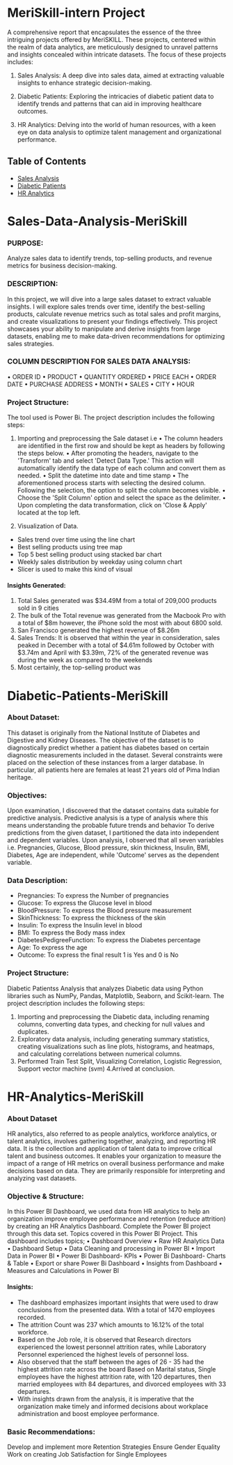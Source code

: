 # MeriSkill-intern Project

A comprehensive report that encapsulates the essence of the three intriguing projects offered by MeriSKILL. 
These projects, centered within the realm of data analytics, are meticulously designed to unravel patterns and insights concealed within intricate datasets. The focus of these projects includes:

1. Sales Analysis: A deep dive into sales data, aimed at extracting valuable insights to enhance strategic decision-making.
   
2. Diabetic Patients: Exploring the intricacies of diabetic patient data to identify trends and patterns that can aid in improving healthcare outcomes.
   
3. HR Analytics: Delving into the world of human resources, with a keen eye on data analysis to optimize talent management and organizational performance.

## Table of Contents
- [Sales Analysis](#Sales-Data-Analysis-MeriSkill)
- [Diabetic Patients](#Diabetic-Patients-MeriSkill)
- [HR Analytics](#HR-Analytics-MeriSkill)


# Sales-Data-Analysis-MeriSkill

### PURPOSE:
Analyze sales data to identify trends, top-selling products, and revenue metrics for business decision-making.

### DESCRIPTION:
In this project, we will dive into a large sales dataset to extract valuable insights. I will explore sales trends over time, identify the best-selling products, calculate revenue metrics such as total sales and profit margins, and create visualizations to present your findings effectively. This project showcases your ability to manipulate and derive insights from large datasets, enabling me to make data-driven recommendations for optimizing sales strategies.

### COLUMN DESCRIPTION FOR SALES DATA ANALYSIS:
• ORDER ID • PRODUCT • QUANTITY ORDERED • PRICE EACH • ORDER DATE 
• PURCHASE ADDRESS • MONTH • SALES • CITY • HOUR

### Project Structure:
The tool used is Power Bi. The project description includes the following steps:
1. Importing and preprocessing the Sale dataset i.e
• The column headers are identified in the first row and should be kept as headers by following the steps below.
• After promoting the headers, navigate to the 'Transform' tab and select 'Detect Data Type.' This action will automatically identify the data type of each column and convert them as needed.
• Split the datetime into date and time stamp
• The aforementioned process starts with selecting the desired column. Following the selection, the option to split the column becomes visible.
• Choose the 'Split Column' option and select the space as the delimiter.
• Upon completing the data transformation, click on 'Close & Apply' located at the top left.

2. Visualization of Data. 
- Sales trend over time using the line chart
- Best selling products using tree map
- Top 5 best selling product using stacked bar chart
- Weekly sales distribution by weekday using column chart
- Slicer is used to make this kind of visual

#### Insights Generated:
1. Total Sales generated was $34.49M from a total of 209,000 products sold in 9 cities
2. The bulk of the Total revenue was generated from the Macbook Pro with a total of $8m however, the iPhone sold the most with about 6800 sold.
3. San Francisco generated the highest revenue of $8.26m
4. Sales Trends: It is observed that within the year in consideration, sales peaked in December with a total of $4.61m followed by October with $3.74m and April with $3.39m, 72% of the generated revenue was during the week as compared to the weekends
5. Most certainly, the top-selling product was

# Diabetic-Patients-MeriSkill

### About Dataset:
This dataset is originally from the National Institute of Diabetes and Digestive and Kidney Diseases. The objective of the dataset is to diagnostically predict whether a patient has diabetes based on certain diagnostic measurements included in the dataset. Several constraints were placed on the selection of these instances from a larger database. In particular, all patients here are females at least 21 years old of Pima Indian heritage.

### Objectives:
Upon examination, I discovered that the dataset contains data suitable for predictive analysis.
Predictive analysis is a type of analysis where this means understanding the probable future trends and behavior
To derive predictions from the given dataset, I partitioned the data into independent and dependent variables. Upon analysis, I observed that all seven variables i.e. Pregnancies, Glucose, Blood pressure, skin thickness, Insulin, BMI, Diabetes, Age are independent, while 'Outcome' serves as the dependent variable.

### Data Description:
- Pregnancies: To express the Number of pregnancies
- Glucose: To express the Glucose level in blood
- BloodPressure: To express the Blood pressure measurement
- SkinThickness: To express the thickness of the skin
- Insulin: To express the Insulin level in blood
- BMI: To express the Body mass index
- DiabetesPedigreeFunction: To express the Diabetes percentage
- Age: To express the age
- Outcome: To express the final result 1 is Yes and 0 is No

### Project Structure:
Diabetic Patientss Analysis that analyzes Diabetic data using Python libraries such as NumPy, Pandas, Matplotlib, Seaborn, and Scikit-learn. The project description includes the following steps:
1. Importing and preprocessing the Diabetic data, including renaming columns, converting data types, and checking for null values and duplicates.
2. Exploratory data analysis, including generating summary statistics, creating visualizations such as line plots, histograms, and heatmaps, and calculating correlations between numerical columns.
3. Performed Train Test Split, Visualizing Correlation, Logistic Regression, Support vector machine (svm)
4.Arrived at conclusion.

# HR-Analytics-MeriSkill

### About Dataset
HR analytics, also referred to as people analytics, workforce analytics, or talent analytics, involves gathering together, analyzing, and reporting HR data. It is the collection and application of talent data to improve critical talent and business outcomes. It enables your organization to measure the impact of a range of HR metrics on overall business performance and make decisions based on data. They are primarily responsible for interpreting and analyzing vast datasets.

### Objective & Structure:
In this Power BI Dashboard, we used data from HR analytics to help an organization improve employee performance and retention (reduce attrition) by creating an HR Analytics Dashboard.
Complete the Power BI project through this data set. Topics covered in this Power BI Project. This dashboard includes topics;
• Dashboard Overview
• Raw HR Analytics Data
• Dashboard Setup
• Data Cleaning and processing in Power BI
• Import Data in Power BI
• Power Bi Dashboard- KPIs
• Power Bi Dashboard- Charts & Table
• Export or share Power Bi Dashboard
• Insights from Dashboard
• Measures and Calculations in Power BI

#### Insights:
- The dashboard emphasizes important insights that were used to draw conclusions from the presented data.
With a total of 1470 employees recorded.
- The attrition Count was 237 which amounts to 16.12% of the total workforce.
- Based on the Job role, it is observed that Research directors experienced the lowest personnel attrition rates, while Laboratory Personnel experienced the highest levels of personnel loss.
- Also observed that the staff between the ages of 26 - 35 had the highest attrition rate across the board
Based on Marital status, Single employees have the highest attrition rate, with 120 departures, then married employees with 84 departures, and divorced employees with 33 departures.
- With insights drawn from the analysis, it is imperative that the organization make timely and informed decisions about workplace administration and boost employee performance.

### Basic Recommendations:
Develop and implement more Retention Strategies
Ensure Gender Equality
Work on creating Job Satisfaction for Single Employees
